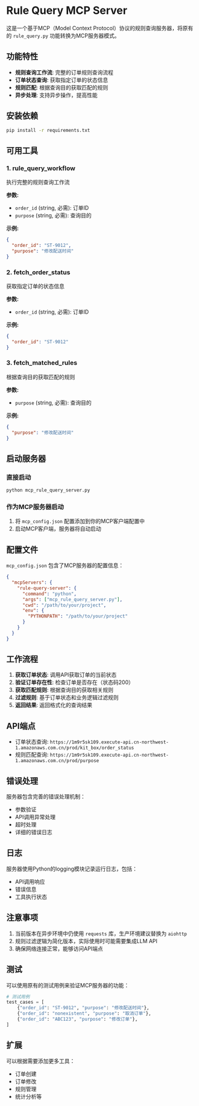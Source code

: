 # Rule Query MCP Server

这是一个基于MCP（Model Context Protocol）协议的规则查询服务器，将原有的 `rule_query.py` 功能转换为MCP服务器模式。

## 功能特性

- **规则查询工作流**: 完整的订单规则查询流程
- **订单状态查询**: 获取指定订单的状态信息
- **规则匹配**: 根据查询目的获取匹配的规则
- **异步处理**: 支持异步操作，提高性能

## 安装依赖

```bash
pip install -r requirements.txt
```

## 可用工具

### 1. rule_query_workflow
执行完整的规则查询工作流

**参数:**
- `order_id` (string, 必需): 订单ID
- `purpose` (string, 必需): 查询目的

**示例:**
```json
{
  "order_id": "ST-9012",
  "purpose": "修改配送时间"
}
```

### 2. fetch_order_status
获取指定订单的状态信息

**参数:**
- `order_id` (string, 必需): 订单ID

**示例:**
```json
{
  "order_id": "ST-9012"
}
```

### 3. fetch_matched_rules
根据查询目的获取匹配的规则

**参数:**
- `purpose` (string, 必需): 查询目的

**示例:**
```json
{
  "purpose": "修改配送时间"
}
```

## 启动服务器

### 直接启动
```bash
python mcp_rule_query_server.py
```

### 作为MCP服务器启动
1. 将 `mcp_config.json` 配置添加到你的MCP客户端配置中
2. 启动MCP客户端，服务器将自动启动

## 配置文件

`mcp_config.json` 包含了MCP服务器的配置信息：

```json
{
  "mcpServers": {
    "rule-query-server": {
      "command": "python",
      "args": ["mcp_rule_query_server.py"],
      "cwd": "/path/to/your/project",
      "env": {
        "PYTHONPATH": "/path/to/your/project"
      }
    }
  }
}
```

## 工作流程

1. **获取订单状态**: 调用API获取订单的当前状态
2. **验证订单存在性**: 检查订单是否存在（状态码200）
3. **获取匹配规则**: 根据查询目的获取相关规则
4. **过滤规则**: 基于订单状态和业务逻辑过滤规则
5. **返回结果**: 返回格式化的查询结果

## API端点

- 订单状态查询: `https://1m9r5sk109.execute-api.cn-northwest-1.amazonaws.com.cn/prod/kit_box/order_status`
- 规则匹配查询: `https://1m9r5sk109.execute-api.cn-northwest-1.amazonaws.com.cn/prod/purpose`

## 错误处理

服务器包含完善的错误处理机制：
- 参数验证
- API调用异常处理
- 超时处理
- 详细的错误日志

## 日志

服务器使用Python的logging模块记录运行日志，包括：
- API调用响应
- 错误信息
- 工具执行状态

## 注意事项

1. 当前版本在异步环境中仍使用 `requests` 库，生产环境建议替换为 `aiohttp`
2. 规则过滤逻辑为简化版本，实际使用时可能需要集成LLM API
3. 确保网络连接正常，能够访问API端点

## 测试

可以使用原有的测试用例来验证MCP服务器的功能：

```python
# 测试用例
test_cases = [
    {"order_id": "ST-9012", "purpose": "修改配送时间"},
    {"order_id": "nonexistent", "purpose": "取消订单"},
    {"order_id": "ABC123", "purpose": "修改订单"},
]
```

## 扩展

可以根据需要添加更多工具：
- 订单创建
- 订单修改
- 规则管理
- 统计分析等
